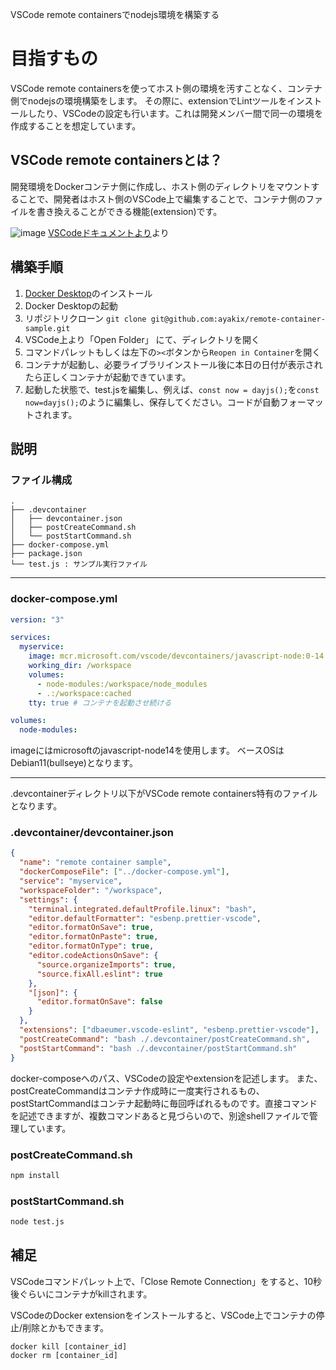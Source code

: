 VSCode remote containersでnodejs環境を構築する

# 目指すもの
VSCode remote containersを使ってホスト側の環境を汚すことなく、コンテナ側でnodejsの環境構築をします。
その際に、extensionでLintツールをインストールしたり、VSCodeの設定も行います。これは開発メンバー間で同一の環境を作成することを想定しています。

## VSCode remote containersとは？
開発環境をDockerコンテナ側に作成し、ホスト側のディレクトリをマウントすることで、開発者はホスト側のVSCode上で編集することで、コンテナ側のファイルを書き換えることができる機能(extension)です。

![image](https://code.visualstudio.com/assets/docs/remote/containers/architecture-containers.png)
[VSCodeドキュメントより](https://code.visualstudio.com/docs/remote/containers)より

## 構築手順
1. [Docker Desktop](https://www.docker.com/products/docker-desktop/)のインストール
1. Docker Desktopの起動
1. リポジトリクローン `git clone git@github.com:ayakix/remote-container-sample.git`
1. VSCode上より「Open Folder」 にて、ディレクトリを開く
1. コマンドパレットもしくは左下の`><`ボタンから`Reopen in Container`を開く
2. コンテナが起動し、必要ライブラリインストール後に本日の日付が表示されたら正しくコンテナが起動できています。
3. 起動した状態で、test.jsを編集し、例えば、`const now = dayjs();`を`const now=dayjs();`のように編集し、保存してください。コードが自動フォーマットされます。

## 説明
### ファイル構成
```
.
├── .devcontainer
│   ├── devcontainer.json
│   ├── postCreateCommand.sh
│   └── postStartCommand.sh
├── docker-compose.yml
├── package.json
└── test.js : サンプル実行ファイル
```

---

### docker-compose.yml
```docker-compose.yml
version: "3"

services:
  myservice:
    image: mcr.microsoft.com/vscode/devcontainers/javascript-node:0-14
    working_dir: /workspace
    volumes:
      - node-modules:/workspace/node_modules
      - .:/workspace:cached
    tty: true # コンテナを起動させ続ける

volumes:
  node-modules:
```
imageにはmicrosoftのjavascript-node14を使用します。
ベースOSはDebian11(bullseye)となります。

---

.devcontainerディレクトリ以下がVSCode remote containers特有のファイルとなります。

### .devcontainer/devcontainer.json
```.devcontainer/devcontainer.json
{
  "name": "remote container sample",
  "dockerComposeFile": ["../docker-compose.yml"],
  "service": "myservice",
  "workspaceFolder": "/workspace",
  "settings": {
    "terminal.integrated.defaultProfile.linux": "bash",
    "editor.defaultFormatter": "esbenp.prettier-vscode",
    "editor.formatOnSave": true,
    "editor.formatOnPaste": true,
    "editor.formatOnType": true,
    "editor.codeActionsOnSave": {
      "source.organizeImports": true,
      "source.fixAll.eslint": true
    },
    "[json]": {
      "editor.formatOnSave": false
    }
  },
  "extensions": ["dbaeumer.vscode-eslint", "esbenp.prettier-vscode"],
  "postCreateCommand": "bash ./.devcontainer/postCreateCommand.sh",
  "postStartCommand": "bash ./.devcontainer/postStartCommand.sh"
}
```
docker-composeへのパス、VSCodeの設定やextensionを記述します。
また、postCreateCommandはコンテナ作成時に一度実行されるもの、postStartCommandはコンテナ起動時に毎回呼ばれるものです。直接コマンドを記述できますが、複数コマンドあると見づらいので、別途shellファイルで管理しています。

### postCreateCommand.sh
```postCreateCommand.sh
npm install
```

### postStartCommand.sh
```postStartCommand.sh
node test.js
```

## 補足
VSCodeコマンドパレット上で、「Close Remote Connection」をすると、10秒後ぐらいにコンテナがkillされます。

VSCodeのDocker extensionをインストールすると、VSCode上でコンテナの停止/削除とかもできます。
```
docker kill [container_id]
docker rm [container_id]
```
